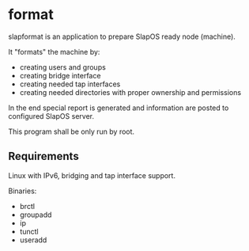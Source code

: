 format
======

slapformat is an application to prepare SlapOS ready node (machine).

It "formats" the machine by:

 - creating users and groups
 - creating bridge interface
 - creating needed tap interfaces
 - creating needed directories with proper ownership and permissions

In the end special report is generated and information are posted to
configured SlapOS server.

This program shall be only run by root.

Requirements
------------

Linux with IPv6, bridging and tap interface support.

Binaries:

 * brctl
 * groupadd
 * ip
 * tunctl
 * useradd
